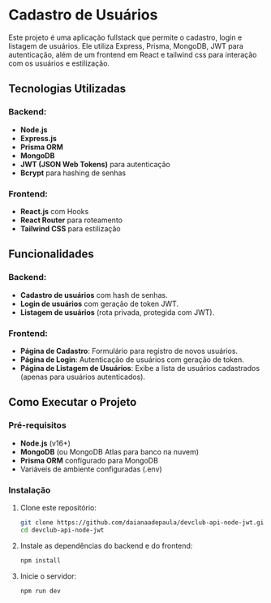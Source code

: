 # Cadastro de Usuários

Este projeto é uma aplicação fullstack que permite o cadastro, login e listagem de usuários. Ele utiliza Express, Prisma, MongoDB, JWT para autenticação, além de um frontend em React e tailwind css para interação com os usuários e estilização.

## Tecnologias Utilizadas

### Backend:
- **Node.js**
- **Express.js**
- **Prisma ORM**
- **MongoDB**
- **JWT (JSON Web Tokens)** para autenticação
- **Bcrypt** para hashing de senhas

### Frontend:
- **React.js** com Hooks
- **React Router** para roteamento
- **Tailwind CSS** para estilização

## Funcionalidades

### Backend:
- **Cadastro de usuários** com hash de senhas.
- **Login de usuários** com geração de token JWT.
- **Listagem de usuários** (rota privada, protegida com JWT).
  
### Frontend:
- **Página de Cadastro**: Formulário para registro de novos usuários.
- **Página de Login**: Autenticação de usuários com geração de token.
- **Página de Listagem de Usuários**: Exibe a lista de usuários cadastrados (apenas para usuários autenticados).

## Como Executar o Projeto

### Pré-requisitos
- **Node.js** (v16+)
- **MongoDB** (ou MongoDB Atlas para banco na nuvem)
- **Prisma ORM** configurado para MongoDB
- Variáveis de ambiente configuradas (.env)

### Instalação

1. Clone este repositório:
   ```bash
   git clone https://github.com/daianaadepaula/devclub-api-node-jwt.git
   cd devclub-api-node-jwt
   
2. Instale as dependências do backend e do frontend:
   ```bash
   npm install

   
3. Inicie o servidor:
   ```bash
   npm run dev


   
